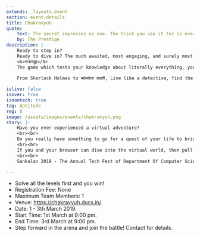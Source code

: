 ```yaml
---
extends: _layouts.event
section: event-details
title: Chakravyuh
quote:
    text: The secret impresses no one. The trick you use it for is everything
    by: The Prestige
description: |-
    Ready to step in? 
    Ready to dive in? The much awaited, most engaging, and surely most addictive event of Sankalan is close.
    <b>चक्रव्यूह</b>
    The game which tests your knowledge about literally everything, your skills of finding out the path to the right answer, your power of making connections and of course your perseverance. 
    
    From Sherlock Holmes to ब्योमकेश बख्शी, Live like a detective, find the truth.

islive: false
isover: true
isnontech: true
tag: Aptitude
reg: 0
image: /assets/images/events/chakravyuh.png
story: |-
    Have you ever experienced a virtual adventure? 
    <br><br>
    Do you really have something to go for a quest of your life to bring the clues out the world’s most complicated system – world wide web?
    <br><br>
    If you and your browser can dive into the virtual world, then pull up your surfing skills and be ready to engage in competitive one-upmanship to create the ultimate artificial illusion.
    <br><br>
    Sankalan 2019 - The Annual Tech Fest of Department Of Computer Science, brings you the much awaited event - Chakravyuh (The online treasure hunt).

---
```

- Solve all the levels first and you win!
- Registration Fee:  None
- Maximum Team Members:  1
- Venue: <a href="https://chakravyuh18.com/" target="_blank">https://chakravyuh.ducs.in/</a>
- Date: 1 - 3th March 2019.
- Start Time: 1st March at 9:00 pm.
- End Time: 3rd March at 9:00 pm.
- Step forward in the arena and join the battle! Contact for details.
